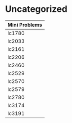 # Uncategorized

| Mini Problems |
| ------------- |
| lc1780        |
| lc2033        |
| lc2161        |
| lc2206        |
| lc2460        |
| lc2529        |
| lc2570        |
| lc2579        |
| lc2780        |
| lc3174        |
| lc3191        |
